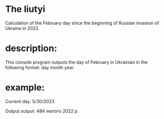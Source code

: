 # The liutyi
Calculation of the February day since the beginning of Russian invasion of Ukraine in 2022.

# description:
This console program outputs the day of February in Ukrainian in the following format: day month year.

# example:
Current day: 5/30/2023 

Output output: 484 лютого 2022 р.
